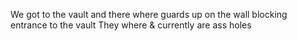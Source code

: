 We got to the vault and there where guards up on the wall blocking entrance to the vault 
They where & currently are ass holes 